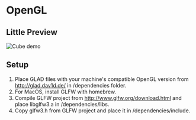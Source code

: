 # OpenGL

## Little Preview

![Cube demo](assets/city-demo.gif)

## Setup

1. Place GLAD files with your machine's compatible OpenGL version from http://glad.dav1d.de/ in /dependencies folder.
2. For MacOS, install GLFW with homebrew.
3. Compile GLFW project from http://www.glfw.org/download.html and place libglfw3.a in /dependencies/libs.
4. Copy glfw3.h from GLFW project and place it in /dependencies/include.
